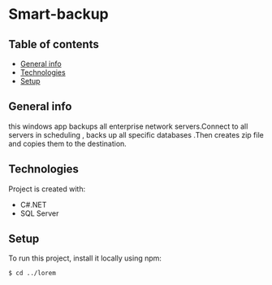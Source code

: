 # Smart-backup


## Table of contents
* [General info](#general-info)
* [Technologies](#technologies)
* [Setup](#setup)

## General info
this windows app backups all enterprise network servers.Connect to all servers in scheduling , backs up all specific databases .Then creates zip file and copies them to the destination. 
	
## Technologies
Project is created with:
* C#.NET
* SQL Server
	
## Setup
To run this project, install it locally using npm:

```
$ cd ../lorem
